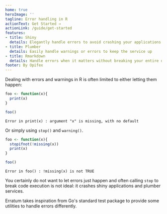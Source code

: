 ```yaml
---
home: true
heroImage: ''
tagline: Error handling in R
actionText: Get Started →
actionLink: /guide/get-started
features:
- title: Shiny
  details: Elegantly handle errors to avoid crashing your applications
- title: Plumber
  details: Easily handle warnings or errors to keep the service up
- title: Rmarkdown
  details: Handle errors when it matters without breaking your entire document.
footer: By Opifex
---
```


Dealing with errors and warnings in R is often limited to either letting them happen:

```r
foo <- function(x){
  print(x)
}

foo()
```

```
Error in print(x) : argument "x" is missing, with no default
```

Or simply using `stop()` and `warning()`.

```r
foo <- function(x){
  stopifnot(!missing(x))
  print(x)
}

foo()
```

```
Error in foo() : !missing(x) is not TRUE
```

You certainly do not want to let errors just happen and often calling `stop` to break code execution is not ideal: it crashes shiny applications and plumber services.

Erratum takes inspiration from Go's standard test package to provide some utilities to handle errors differently.
